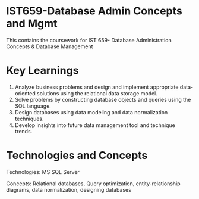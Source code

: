 # IST659-Database Admin Concepts and Mgmt

This contains the coursework for IST 659- Database Administration Concepts & Database Management

# Key Learnings

1. Analyze business problems and design and implement appropriate data-oriented solutions using the relational data storage model.
2. Solve problems by constructing database objects and queries using the SQL language.
3. Design databases using data modeling and data normalization techniques.
4. Develop insights into future data management tool and technique trends.

# Technologies and Concepts

Technologies: MS SQL Server

Concepts: Relational databases, Query optimization, entity-relationship diagrams, data normalization, designing databases
